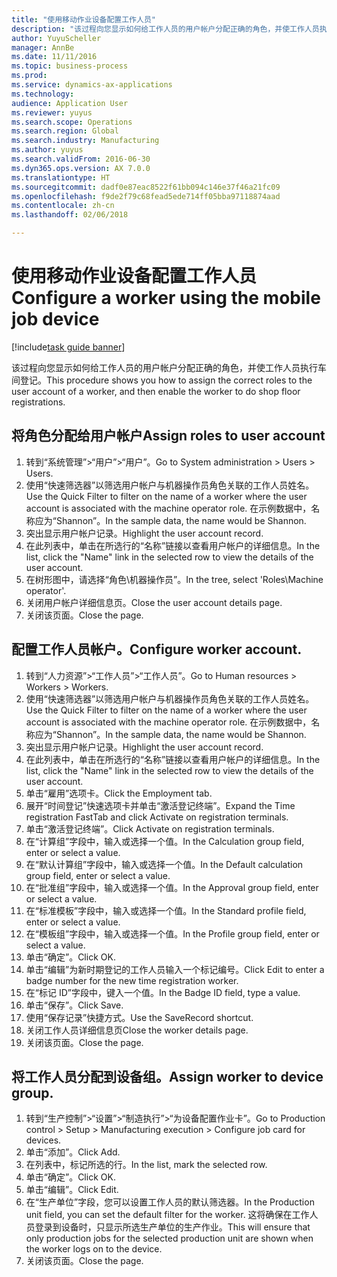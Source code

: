 ```yaml
--- 
title: "使用移动作业设备配置工作人员"
description: "该过程向您显示如何给工作人员的用户帐户分配正确的角色，并使工作人员执行车间登记。"
author: YuyuScheller
manager: AnnBe
ms.date: 11/11/2016
ms.topic: business-process
ms.prod: 
ms.service: dynamics-ax-applications
ms.technology: 
audience: Application User
ms.reviewer: yuyus
ms.search.scope: Operations
ms.search.region: Global
ms.search.industry: Manufacturing
ms.author: yuyus
ms.search.validFrom: 2016-06-30
ms.dyn365.ops.version: AX 7.0.0
ms.translationtype: HT
ms.sourcegitcommit: dadf0e87eac8522f61bb094c146e37f46a21fc09
ms.openlocfilehash: f9de2f79c68fead5ede714ff05bba97118874aad
ms.contentlocale: zh-cn
ms.lasthandoff: 02/06/2018

---
```

# <a name="configure-a-worker-using-the-mobile-job-device"></a><span data-ttu-id="6a604-103">使用移动作业设备配置工作人员</span><span class="sxs-lookup"><span data-stu-id="6a604-103">Configure a worker using the mobile job device</span></span>

[!include[task guide banner](../../includes/task-guide-banner.md)]

<span data-ttu-id="6a604-104">该过程向您显示如何给工作人员的用户帐户分配正确的角色，并使工作人员执行车间登记。</span><span class="sxs-lookup"><span data-stu-id="6a604-104">This procedure shows you how to assign the correct roles to the user account of a worker, and then enable the worker to do shop floor registrations.</span></span>


## <a name="assign-roles-to-user-account"></a><span data-ttu-id="6a604-105">将角色分配给用户帐户</span><span class="sxs-lookup"><span data-stu-id="6a604-105">Assign roles to user account</span></span>
1. <span data-ttu-id="6a604-106">转到“系统管理”>“用户”>“用户”。</span><span class="sxs-lookup"><span data-stu-id="6a604-106">Go to System administration > Users > Users.</span></span>
2. <span data-ttu-id="6a604-107">使用“快速筛选器”以筛选用户帐户与机器操作员角色关联的工作人员姓名。</span><span class="sxs-lookup"><span data-stu-id="6a604-107">Use the Quick Filter to filter on the name of a worker where the user account is associated with the machine operator role.</span></span> <span data-ttu-id="6a604-108">在示例数据中，名称应为“Shannon”。</span><span class="sxs-lookup"><span data-stu-id="6a604-108">In the sample data, the name would be Shannon.</span></span>
3. <span data-ttu-id="6a604-109">突出显示用户帐户记录。</span><span class="sxs-lookup"><span data-stu-id="6a604-109">Highlight the user account record.</span></span>
4. <span data-ttu-id="6a604-110">在此列表中，单击在所选行的“名称”链接以查看用户帐户的详细信息。</span><span class="sxs-lookup"><span data-stu-id="6a604-110">In the list, click the "Name" link in the selected row to view the details of the user account.</span></span>
5. <span data-ttu-id="6a604-111">在树形图中，请选择“角色\机器操作员”。</span><span class="sxs-lookup"><span data-stu-id="6a604-111">In the tree, select 'Roles\Machine operator'.</span></span>
6. <span data-ttu-id="6a604-112">关闭用户帐户详细信息页。</span><span class="sxs-lookup"><span data-stu-id="6a604-112">Close the user account details page.</span></span>
7. <span data-ttu-id="6a604-113">关闭该页面。</span><span class="sxs-lookup"><span data-stu-id="6a604-113">Close the page.</span></span>

## <a name="configure-worker-account"></a><span data-ttu-id="6a604-114">配置工作人员帐户。</span><span class="sxs-lookup"><span data-stu-id="6a604-114">Configure worker account.</span></span>
1. <span data-ttu-id="6a604-115">转到“人力资源”>“工作人员”>“工作人员”。</span><span class="sxs-lookup"><span data-stu-id="6a604-115">Go to Human resources > Workers > Workers.</span></span>
2. <span data-ttu-id="6a604-116">使用“快速筛选器”以筛选用户帐户与机器操作员角色关联的工作人员姓名。</span><span class="sxs-lookup"><span data-stu-id="6a604-116">Use the Quick Filter to filter on the name of a worker where the user account is associated with the machine operator role.</span></span> <span data-ttu-id="6a604-117">在示例数据中，名称应为“Shannon”。</span><span class="sxs-lookup"><span data-stu-id="6a604-117">In the sample data, the name would be Shannon.</span></span>
3. <span data-ttu-id="6a604-118">突出显示用户帐户记录。</span><span class="sxs-lookup"><span data-stu-id="6a604-118">Highlight the user account record.</span></span>
4. <span data-ttu-id="6a604-119">在此列表中，单击在所选行的“名称”链接以查看用户帐户的详细信息。</span><span class="sxs-lookup"><span data-stu-id="6a604-119">In the list, click the "Name" link in the selected row to view the details of the user account.</span></span>
5. <span data-ttu-id="6a604-120">单击“雇用”选项卡。</span><span class="sxs-lookup"><span data-stu-id="6a604-120">Click the Employment tab.</span></span>
6. <span data-ttu-id="6a604-121">展开“时间登记”快速选项卡并单击“激活登记终端”。</span><span class="sxs-lookup"><span data-stu-id="6a604-121">Expand the Time registration FastTab and click Activate on registration terminals.</span></span>
7. <span data-ttu-id="6a604-122">单击“激活登记终端”。</span><span class="sxs-lookup"><span data-stu-id="6a604-122">Click Activate on registration terminals.</span></span>
8. <span data-ttu-id="6a604-123">在“计算组”字段中，输入或选择一个值。</span><span class="sxs-lookup"><span data-stu-id="6a604-123">In the Calculation group field, enter or select a value.</span></span>
9. <span data-ttu-id="6a604-124">在“默认计算组”字段中，输入或选择一个值。</span><span class="sxs-lookup"><span data-stu-id="6a604-124">In the Default calculation group field, enter or select a value.</span></span>
10. <span data-ttu-id="6a604-125">在“批准组”字段中，输入或选择一个值。</span><span class="sxs-lookup"><span data-stu-id="6a604-125">In the Approval group field, enter or select a value.</span></span>
11. <span data-ttu-id="6a604-126">在“标准模板”字段中，输入或选择一个值。</span><span class="sxs-lookup"><span data-stu-id="6a604-126">In the Standard profile field, enter or select a value.</span></span>
12. <span data-ttu-id="6a604-127">在“模板组”字段中，输入或选择一个值。</span><span class="sxs-lookup"><span data-stu-id="6a604-127">In the Profile group field, enter or select a value.</span></span>
13. <span data-ttu-id="6a604-128">单击“确定”。</span><span class="sxs-lookup"><span data-stu-id="6a604-128">Click OK.</span></span>
14. <span data-ttu-id="6a604-129">单击“编辑”为新时期登记的工作人员输入一个标记编号。</span><span class="sxs-lookup"><span data-stu-id="6a604-129">Click Edit to enter a badge number for the new time registration worker.</span></span>
15. <span data-ttu-id="6a604-130">在“标记 ID”字段中，键入一个值。</span><span class="sxs-lookup"><span data-stu-id="6a604-130">In the Badge ID field, type a value.</span></span>
16. <span data-ttu-id="6a604-131">单击“保存”。</span><span class="sxs-lookup"><span data-stu-id="6a604-131">Click Save.</span></span>
17. <span data-ttu-id="6a604-132">使用“保存记录”快捷方式。</span><span class="sxs-lookup"><span data-stu-id="6a604-132">Use the SaveRecord shortcut.</span></span>
18. <span data-ttu-id="6a604-133">关闭工作人员详细信息页</span><span class="sxs-lookup"><span data-stu-id="6a604-133">Close the worker details page.</span></span>
19. <span data-ttu-id="6a604-134">关闭该页面。</span><span class="sxs-lookup"><span data-stu-id="6a604-134">Close the page.</span></span>

## <a name="assign-worker-to-device-group"></a><span data-ttu-id="6a604-135">将工作人员分配到设备组。</span><span class="sxs-lookup"><span data-stu-id="6a604-135">Assign worker to device group.</span></span>
1. <span data-ttu-id="6a604-136">转到“生产控制”>“设置”>“制造执行”>“为设备配置作业卡”。</span><span class="sxs-lookup"><span data-stu-id="6a604-136">Go to Production control > Setup > Manufacturing execution > Configure job card for devices.</span></span>
2. <span data-ttu-id="6a604-137">单击“添加”。</span><span class="sxs-lookup"><span data-stu-id="6a604-137">Click Add.</span></span>
3. <span data-ttu-id="6a604-138">在列表中，标记所选的行。</span><span class="sxs-lookup"><span data-stu-id="6a604-138">In the list, mark the selected row.</span></span>
4. <span data-ttu-id="6a604-139">单击“确定”。</span><span class="sxs-lookup"><span data-stu-id="6a604-139">Click OK.</span></span>
5. <span data-ttu-id="6a604-140">单击“编辑”。</span><span class="sxs-lookup"><span data-stu-id="6a604-140">Click Edit.</span></span>
6. <span data-ttu-id="6a604-141">在“生产单位”字段，您可以设置工作人员的默认筛选器。</span><span class="sxs-lookup"><span data-stu-id="6a604-141">In the Production unit field, you can set the default filter for the worker.</span></span> <span data-ttu-id="6a604-142">这将确保在工作人员登录到设备时，只显示所选生产单位的生产作业。</span><span class="sxs-lookup"><span data-stu-id="6a604-142">This will ensure that only production jobs for the selected production unit are shown when the worker logs on to the device.</span></span>
7. <span data-ttu-id="6a604-143">关闭该页面。</span><span class="sxs-lookup"><span data-stu-id="6a604-143">Close the page.</span></span>

